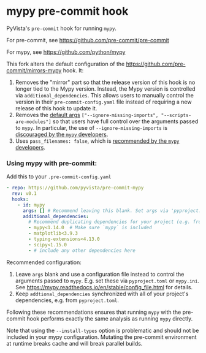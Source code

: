 mypy pre-commit hook
====================

PyVista's `pre-commit` hook for running `mypy`.

For pre-commit, see https://github.com/pre-commit/pre-commit

For mypy, see https://github.com/python/mypy

This fork alters the default configuration of the https://github.com/pre-commit/mirrors-mypy hook.
It:
1. Removes the "mirror" part so that the release version of this hook is no longer tied to the Mypy version. 
Instead, the Mypy version is controlled via `additional_dependencies`. This allows users to manually control the 
version in their `pre-commit-config.yaml` file instead of requiring a new release of this hook to update it.
2. Removes the [default args](https://github.com/pre-commit/mirrors-mypy/blob/33f4a30be4e66513c51a857712fc732e1a9ddd78/.pre-commit-hooks.yaml#L7) `["--ignore-missing-imports", "--scripts-are-modules"]`
so that users have full control over the arguments passed to `mypy`. In particular, the use of `--ignore-missing-imports`
is [discouraged by the `mypy` developers](https://github.com/python/mypy/issues/13916).
3. Uses `pass_filenames: false`, which is [recommended by the `mypy` developers](https://github.com/python/mypy/issues/13916).


### Using mypy with pre-commit:

Add this to your `.pre-commit-config.yaml`

```yaml
- repo: https://github.com/pyvista/pre-commit-mypy
  rev: v0.1
  hooks:
    - id: mypy
      args: [] # Recommend leaving this blank. Set args via 'pyproject.toml' or 'mypy.ini' instead.
      additional_dependencies:
        # Recommend duplicating dependencies for your project (e.g. from  'pyproject.toml')
        - mypy<1.14.0  # Make sure `mypy` is included
        - matplotlib<3.9.3
        - typing-extensions<4.13.0
        - scipy<1.15.0
        - # include any other dependencies here
```
Recommended configuration:
1. Leave `args` blank and use a configuration file instead to control the arguments passed to `mypy`.
E.g. set these via `pyproject.toml` or `mypy.ini`. See https://mypy.readthedocs.io/en/stable/config_file.html for details.
2. Keep `addtional_dependencies` synchronized with all of your project's dependencies, e.g. from `pyproject.toml`.

Following these recommendations ensures that running `mypy` with the pre-commit hook performs exactly the same analysis as 
running `mypy` directly.

Note that using the `--install-types` option is problematic and should not be included in your mypy configuration. Mutating the pre-commit
environment at runtime breaks cache and will break parallel builds.

